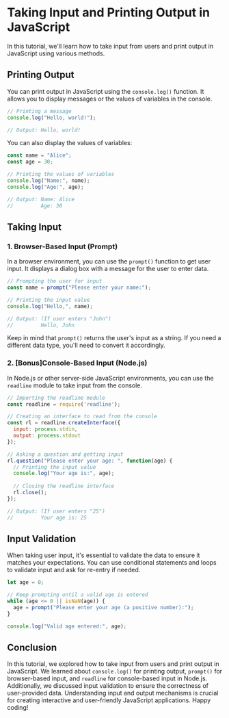 # Taking Input and Printing Output in JavaScript

In this tutorial, we'll learn how to take input from users and print output in JavaScript using various methods.

## Printing Output

You can print output in JavaScript using the `console.log()` function. It allows you to display messages or the values of variables in the console.

```javascript
// Printing a message
console.log("Hello, world!");

// Output: Hello, world!
```

You can also display the values of variables:

```javascript
const name = "Alice";
const age = 30;

// Printing the values of variables
console.log("Name:", name);
console.log("Age:", age);

// Output: Name: Alice
//         Age: 30
```

## Taking Input

### 1. Browser-Based Input (Prompt)

In a browser environment, you can use the `prompt()` function to get user input. It displays a dialog box with a message for the user to enter data.

```javascript
// Prompting the user for input
const name = prompt("Please enter your name:");

// Printing the input value
console.log("Hello,", name);

// Output: (If user enters "John")
//         Hello, John
```

Keep in mind that `prompt()` returns the user's input as a string. If you need a different data type, you'll need to convert it accordingly.

### 2. [Bonus]Console-Based Input (Node.js)

In Node.js or other server-side JavaScript environments, you can use the `readline` module to take input from the console.

```javascript
// Importing the readline module
const readline = require('readline');

// Creating an interface to read from the console
const rl = readline.createInterface({
  input: process.stdin,
  output: process.stdout
});

// Asking a question and getting input
rl.question("Please enter your age: ", function(age) {
  // Printing the input value
  console.log("Your age is:", age);
  
  // Closing the readline interface
  rl.close();
});

// Output: (If user enters "25")
//         Your age is: 25
```

## Input Validation

When taking user input, it's essential to validate the data to ensure it matches your expectations. You can use conditional statements and loops to validate input and ask for re-entry if needed.

```javascript
let age = 0;

// Keep prompting until a valid age is entered
while (age <= 0 || isNaN(age)) {
  age = prompt("Please enter your age (a positive number):");
}

console.log("Valid age entered:", age);
```
## Conclusion

In this tutorial, we explored how to take input from users and print output in JavaScript. We learned about `console.log()` for printing output, `prompt()` for browser-based input, and `readline` for console-based input in Node.js. Additionally, we discussed input validation to ensure the correctness of user-provided data. Understanding input and output mechanisms is crucial for creating interactive and user-friendly JavaScript applications. Happy coding!
